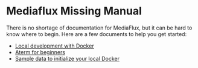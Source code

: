 # Mediaflux Missing Manual

There is no shortage of documentation for MediaFlux, but it can be hard to know where to begin. Here are a few documents to help you get started:

* [Local development with Docker](local_development.md)
* [Aterm for beginners](aterm_101.md)
* [Sample data to initialize your local Docker](sandbox_data.md)
